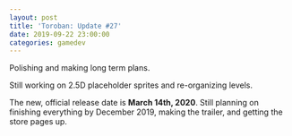 ```yaml
---
layout: post
title: 'Toroban: Update #27'
date: 2019-09-22 23:00:00
categories: gamedev
---
```


Polishing and making long term plans.

Still working on 2.5D placeholder sprites and re-organizing levels.

The new, official release date is **March 14th, 2020**. Still planning on finishing everything by December 2019, making the trailer, and getting the store pages up.
